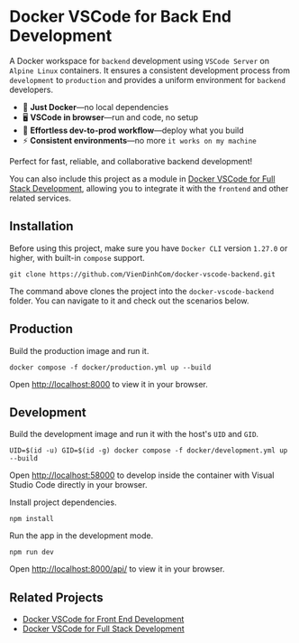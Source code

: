 # Docker VSCode for Back End Development

A Docker workspace for `backend` development using `VSCode Server` on `Alpine Linux` containers. It ensures a consistent development process from `development` to `production` and provides a uniform environment for `backend` developers.

- 🐳 **Just Docker**—no local dependencies
- 🖥️ **VSCode in browser**—run and code, no setup
- 🚀 **Effortless dev-to-prod workflow**—deploy what you build
- ⚡ **Consistent environments**—no more `it works on my machine`

Perfect for fast, reliable, and collaborative backend development!

You can also include this project as a module in [Docker VSCode for Full Stack Development](https://github.com/VienDinhCom/docker-vscode-fullstack), allowing you to integrate it with the `frontend` and other related services.

## Installation

Before using this project, make sure you have `Docker CLI` version `1.27.0` or higher, with built-in `compose` support.

```
git clone https://github.com/VienDinhCom/docker-vscode-backend.git
```

The command above clones the project into the `docker-vscode-backend` folder. You can navigate to it and check out the scenarios below.

## Production

Build the production image and run it.

```
docker compose -f docker/production.yml up --build
```

Open [http://localhost:8000](http://localhost:8000) to view it in your browser.

## Development

Build the development image and run it with the host's `UID` and `GID`.

```
UID=$(id -u) GID=$(id -g) docker compose -f docker/development.yml up --build
```

Open [http://localhost:58000](http://localhost:58000) to develop inside the container with Visual Studio Code directly in your browser.

Install project dependencies.

```
npm install
```

Run the app in the development mode.

```
npm run dev
```

Open [http://localhost:8000/api/](http://localhost:8000/api/) to view it in your browser.

## Related Projects

- [Docker VSCode for Front End Development](https://github.com/VienDinhCom/docker-vscode-frontend)
- [Docker VSCode for Full Stack Development](https://github.com/VienDinhCom/docker-vscode-fullstack)
